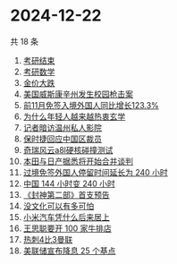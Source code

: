 # 2024-12-22

共 18 条

<!-- BEGIN -->
<!-- 最后更新时间 Sun Dec 22 2024 19:10:18 GMT+0800 (China Standard Time) -->

1. [考研结束](https://www.zhihu.com/search?q=%E8%80%83%E7%A0%94%E7%BB%93%E6%9D%9F)
1. [考研数学](https://www.zhihu.com/search?q=%E8%80%83%E7%A0%94%E6%95%B0%E5%AD%A6)
1. [金价大跌](https://www.zhihu.com/search?q=%E9%87%91%E4%BB%B7%E5%A4%A7%E8%B7%8C)
1. [美国威斯康辛州发生校园枪击案](https://www.zhihu.com/search?q=%E7%BE%8E%E5%9B%BD%E5%A8%81%E6%96%AF%E5%BA%B7%E8%BE%9B%E5%B7%9E%E5%8F%91%E7%94%9F%E6%A0%A1%E5%9B%AD%E6%9E%AA%E5%87%BB%E6%A1%88)
1. [前11月免签入境外国人同比增长123.3%](https://www.zhihu.com/search?q=%E5%89%8D11%E6%9C%88%E5%85%8D%E7%AD%BE%E5%85%A5%E5%A2%83%E5%A4%96%E5%9B%BD%E4%BA%BA%E5%90%8C%E6%AF%94%E5%A2%9E%E9%95%BF123.3%25)
1. [为什么年轻人越来越热衷玄学](https://www.zhihu.com/search?q=%E4%B8%BA%E4%BB%80%E4%B9%88%E5%B9%B4%E8%BD%BB%E4%BA%BA%E8%B6%8A%E6%9D%A5%E8%B6%8A%E7%83%AD%E8%A1%B7%E7%8E%84%E5%AD%A6)
1. [记者暗访温州私人影院](https://www.zhihu.com/search?q=%E8%AE%B0%E8%80%85%E6%9A%97%E8%AE%BF%E6%B8%A9%E5%B7%9E%E7%A7%81%E4%BA%BA%E5%BD%B1%E9%99%A2)
1. [保时捷回应中国区裁员](https://www.zhihu.com/search?q=%E4%BF%9D%E6%97%B6%E6%8D%B7%E5%9B%9E%E5%BA%94%E4%B8%AD%E5%9B%BD%E5%8C%BA%E8%A3%81%E5%91%98)
1. [奇瑞风云a8l硬核碰撞测试](https://www.zhihu.com/search?q=%E5%A5%87%E7%91%9E%E9%A3%8E%E4%BA%91a8l%E7%A1%AC%E6%A0%B8%E7%A2%B0%E6%92%9E%E6%B5%8B%E8%AF%95)
1. [本田与日产据悉将开始合并谈判](https://www.zhihu.com/search?q=%E6%9C%AC%E7%94%B0%E4%B8%8E%E6%97%A5%E4%BA%A7%E6%8D%AE%E6%82%89%E5%B0%86%E5%BC%80%E5%A7%8B%E5%90%88%E5%B9%B6%E8%B0%88%E5%88%A4)
1. [过境免签外国人停留时间延长为 240 小时](https://www.zhihu.com/search?q=%E8%BF%87%E5%A2%83%E5%85%8D%E7%AD%BE%E5%A4%96%E5%9B%BD%E4%BA%BA%E5%81%9C%E7%95%99%E6%97%B6%E9%97%B4%E5%BB%B6%E9%95%BF%E4%B8%BA%20240%20%E5%B0%8F%E6%97%B6)
1. [中国 144 小时变 240 小时](https://www.zhihu.com/search?q=%E4%B8%AD%E5%9B%BD%20144%20%E5%B0%8F%E6%97%B6%E5%8F%98%20240%20%E5%B0%8F%E6%97%B6)
1. [《封神第二部》首支预告](https://www.zhihu.com/search?q=%E3%80%8A%E5%B0%81%E7%A5%9E%E7%AC%AC%E4%BA%8C%E9%83%A8%E3%80%8B%E9%A6%96%E6%94%AF%E9%A2%84%E5%91%8A)
1. [没文化可以有多可怕](https://www.zhihu.com/search?q=%E6%B2%A1%E6%96%87%E5%8C%96%E5%8F%AF%E4%BB%A5%E6%9C%89%E5%A4%9A%E5%8F%AF%E6%80%95)
1. [小米汽车凭什么后来居上](https://www.zhihu.com/search?q=%E5%B0%8F%E7%B1%B3%E6%B1%BD%E8%BD%A6%E5%87%AD%E4%BB%80%E4%B9%88%E5%90%8E%E6%9D%A5%E5%B1%85%E4%B8%8A)
1. [王思聪要开 100 家牛排店](https://www.zhihu.com/search?q=%E7%8E%8B%E6%80%9D%E8%81%AA%E8%A6%81%E5%BC%80%20100%20%E5%AE%B6%E7%89%9B%E6%8E%92%E5%BA%97)
1. [热刺4比3曼联](https://www.zhihu.com/search?q=%E7%83%AD%E5%88%BA4%E6%AF%943%E6%9B%BC%E8%81%94)
1. [美联储宣布降息 25 个基点](https://www.zhihu.com/search?q=%E7%BE%8E%E8%81%94%E5%82%A8%E5%AE%A3%E5%B8%83%E9%99%8D%E6%81%AF%2025%20%E4%B8%AA%E5%9F%BA%E7%82%B9)

<!-- END -->
